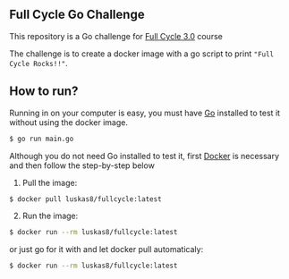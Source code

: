 ## Full Cycle Go Challenge

This repository is a Go challenge for [Full Cycle 3.0](https://fullcycle.com.br/) course


The challenge is to create a docker image with a go script to print `"Full Cycle Rocks!!"`.

## How to run?

Running in on your computer is easy, you must have [Go](https://go.dev/) installed
to test it without using the docker image.

```sh
$ go run main.go
```

Although you do not need Go installed to test it, first [Docker](https://www.docker.com/)
is necessary and then follow the step-by-step below

1. Pull the image:

```sh
$ docker pull luskas8/fullcycle:latest
```

2. Run the image:

```sh
$ docker run --rm luskas8/fullcycle:latest
```

or just go for it with and let docker pull automaticaly:

```sh
$ docker run --rm luskas8/fullcycle:latest
```